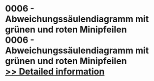 # 0006 - Abweichungssäulendiagramm mit grünen und roten Minipfeilen<br />0006 - Abweichungssäulendiagramm mit grünen und roten Minipfeilen<br />[>> Detailed information](https://secure.shareit.com/shareit/product.html?productid=300639755&affiliateid=200057808)